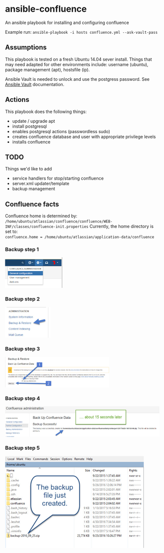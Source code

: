 # ansible-confluence

An ansible playbook for installing and configuring confluence

Example run: `ansible-playbook -i hosts confluence.yml --ask-vault-pass`

## Assumptions
This playbook is tested on a fresh Ubuntu 14.04 sever install.  Things that may need adapted for other environments include: username (ubuntu), package management (apt), hostsfile (ip).

Ansible Vault is needed to unlock and use the postgress password.  See [Ansible Vault](http://docs.ansible.com/playbooks_vault.html) documentation.

## Actions
This playbook does the following things:
 * update / upgrade apt
 * install postgresql
 * enables postgresql actions (passwordless sudo)
 * creates confluence database and user with appropriate privilege levels
 * installs confluence
 
## TODO
Things we'd like to add
 * service handlers for stop/starting confluence
 * server.xml updater/template
 * backup management  

## Confluence facts
Confluence home is determined by:   
  `/home/ubuntu/atlassian/confluence/confluence/WEB-INF/classes/confluence-init.properties`
Currently, the home directory is set to:  
   `confluence.home = /home/ubuntu/atlassian/application-data/confluence`

### Backup step 1
<img src="confluence backup step 1.jpg" height="100" />

### Backup step 2
<img src="confluence backup step 2.jpg" height="100" />

### Backup step 3
<img src="confluence backup step 3.jpg" height="100" />

### Backup step 4
<img src="confluence backup step 4.jpg" height="100" />

### Backup step 5
<img src="confluence backup step 5.jpg" height="300" />
